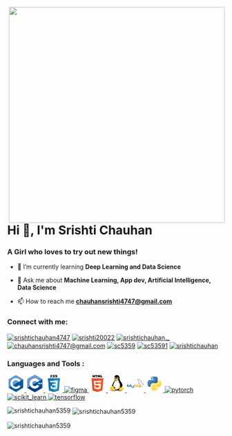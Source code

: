 
<img src="https://i.pinimg.com/originals/37/86/84/3786843c8b45ffdf68acc6baecab2d80.gif" 
     width="500" 
     height="500"
     align="right" />

<h1 align="left">Hi 👋, I'm Srishti Chauhan</h1>
<h3 align="left">A Girl who loves to try out new things! </h3>

- 🌱 I’m currently learning **Deep Learning and Data Science**

- 💬 Ask me about **Machine Learning, App dev, Artificial Intelligence, Data Science**

- 📫 How to reach me **chauhansrishti4747@gmail.com**

<h3 align="left">Connect with me:</h3>
<p align="left">
<a href="https://linkedin.com/in/srishtichauhan4747" target="blank"><img align="center" src="https://raw.githubusercontent.com/rahuldkjain/github-profile-readme-generator/master/src/images/icons/Social/linked-in-alt.svg" alt="srishtichauhan4747" height="30" width="40" /></a>
<a href="https://kaggle.com/srishti20022" target="blank"><img align="center" src="https://raw.githubusercontent.com/rahuldkjain/github-profile-readme-generator/master/src/images/icons/Social/kaggle.svg" alt="srishti20022" height="30" width="40" /></a>
<a href="https://instagram.com/srishtichauhan._" target="blank"><img align="center" src="https://raw.githubusercontent.com/rahuldkjain/github-profile-readme-generator/master/src/images/icons/Social/instagram.svg" alt="srishtichauhan._" height="30" width="40" /></a>
  <a href="https://medium.com/@chauhansrishti4747" target="blank"><img align="center" src="https://tse3.mm.bing.net/th?id=OIP.QxOPjEQ91N8-yeG_m2R9IQHaFj&pid=Api&P=0" alt="chauhansrishti4747@gmail.com" height="30" width="40" /></a>
<a href="https://www.codechef.com/users/sc5359" target="blank"><img align="center" src="https://cdn.jsdelivr.net/npm/simple-icons@3.1.0/icons/codechef.svg" alt="sc5359" height="30" width="40" /></a>
<a href="https://www.hackerrank.com/sc53591" target="blank"><img align="center" src="https://raw.githubusercontent.com/rahuldkjain/github-profile-readme-generator/master/src/images/icons/Social/hackerrank.svg" alt="sc53591" height="30" width="40" /></a>
<a href="https://www.leetcode.com/srishtichauhan" target="blank"><img align="center" src="https://raw.githubusercontent.com/rahuldkjain/github-profile-readme-generator/master/src/images/icons/Social/leet-code.svg" alt="srishtichauhan" height="30" width="40" /></a>
</p>

<h3 align="left">Languages and Tools  :</h3>
<p align="left"> <a href="https://www.cprogramming.com/" target="_blank" rel="noreferrer"> <img src="https://raw.githubusercontent.com/devicons/devicon/master/icons/c/c-original.svg" alt="c" width="40" height="40"/> </a> <a href="https://www.w3schools.com/cpp/" target="_blank" rel="noreferrer"> <img src="https://raw.githubusercontent.com/devicons/devicon/master/icons/cplusplus/cplusplus-original.svg" alt="cplusplus" width="40" height="40"/> </a> <a href="https://www.w3schools.com/css/" target="_blank" rel="noreferrer"> <img src="https://raw.githubusercontent.com/devicons/devicon/master/icons/css3/css3-original-wordmark.svg" alt="css3" width="40" height="40"/> </a> <a href="https://www.figma.com/" target="_blank" rel="noreferrer"> <img src="https://www.vectorlogo.zone/logos/figma/figma-icon.svg" alt="figma" width="40" height="40"/> </a><a href="https://www.w3.org/html/" target="_blank" rel="noreferrer"> <img src="https://raw.githubusercontent.com/devicons/devicon/master/icons/html5/html5-original-wordmark.svg" alt="html5" width="40" height="40"/> </a> <a href="https://www.linux.org/" target="_blank" rel="noreferrer"> <img src="https://raw.githubusercontent.com/devicons/devicon/master/icons/linux/linux-original.svg" alt="linux" width="40" height="40"/> </a>  <a href="https://www.mysql.com/" target="_blank" rel="noreferrer"> <img src="https://raw.githubusercontent.com/devicons/devicon/master/icons/mysql/mysql-original-wordmark.svg" alt="mysql" width="40" height="40"/> </a>  <a href="https://www.python.org" target="_blank" rel="noreferrer"> <img src="https://raw.githubusercontent.com/devicons/devicon/master/icons/python/python-original.svg" alt="python" width="40" height="40"/> </a> <a href="https://pytorch.org/" target="_blank" rel="noreferrer"> <img src="https://www.vectorlogo.zone/logos/pytorch/pytorch-icon.svg" alt="pytorch" width="40" height="40"/> </a> <a href="https://scikit-learn.org/" target="_blank" rel="noreferrer"> <img src="https://upload.wikimedia.org/wikipedia/commons/0/05/Scikit_learn_logo_small.svg" alt="scikit_learn" width="40" height="40"/> </a> <a href="https://www.tensorflow.org" target="_blank" rel="noreferrer"> <img src="https://www.vectorlogo.zone/logos/tensorflow/tensorflow-icon.svg" alt="tensorflow" width="40" height="40"/> </a> </p>

<p><img align="left" src="https://github-readme-stats.vercel.app/api/top-langs?username=srishtichauhan5359&show_icons=true&locale=en&layout=compact" alt="srishtichauhan5359" /></p>

<p>&nbsp;<img align="center" src="https://github-readme-stats.vercel.app/api?username=srishtichauhan5359&show_icons=true&locale=en" alt="srishtichauhan5359" /></p>

<p><img align="center" src="https://github-readme-streak-stats.herokuapp.com/?user=srishtichauhan5359&" alt="srishtichauhan5359" /></p>
